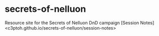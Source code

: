 # secrets-of-nelluon
Resource site for the Secrets of Nelluon DnD campaign
[Session Notes]
<c3ptoh.github.io/secrets-of-nelluon/session-notes>

